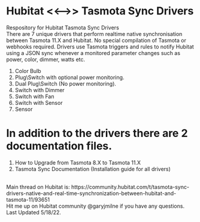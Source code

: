 # Hubitat <<-->> Tasmota Sync Drivers<br/>
Respository for Hubitat Tasmota Sync Drivers<br/>
There are 7 unique drivers that perform realtime native synchronisation between Tasmota 11.X and Hubitat. No special compilation of Tasmota or webhooks required. Drivers use Tasmota triggers and rules to notify Hubitat using a JSON sync whenever a monitored parameter changes such as power, color, dimmer, watts etc.<br/>
1) Color Bulb<br/>
2) Plug\Switch with optional power monitoring.<br/>
3) Dual Plug\Switch (No power monitoring).<br/>
4) Switch with Dimmer<br/>
5) Switch with Fan<br/>
6) Switch with Sensor<br/>
7) Sensor<br/>
# In addition to the drivers there are 2 documentation files.<br/>
1. How to Upgrade from Tasmota 8.X to Tasmota 11.X <br/>
2. Tasmota Sync Documentation (Installation guide for all drivers) <br/>
<br/>
Main thread on Hubitat is: https://community.hubitat.com/t/tasmota-sync-drivers-native-and-real-time-synchronization-between-hubitat-and-tasmota-11/93651 <br/>
Hit me up on Hubitat community @garyjmilne if you have any questions.<br/>
Last Updated 5/18/22.<br/>
